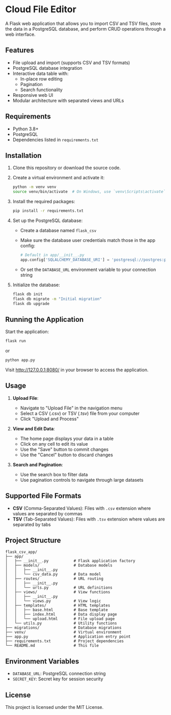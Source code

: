 # Cloud File Editor

A Flask web application that allows you to import CSV and TSV files, store the data in a PostgreSQL database, and perform CRUD operations through a web interface.

## Features

- File upload and import (supports CSV and TSV formats)
- PostgreSQL database integration
- Interactive data table with:
  - In-place row editing
  - Pagination
  - Search functionality
- Responsive web UI
- Modular architecture with separated views and URLs

## Requirements

- Python 3.8+
- PostgreSQL
- Dependencies listed in `requirements.txt`

## Installation

1. Clone this repository or download the source code.

2. Create a virtual environment and activate it:

   ```bash
   python -m venv venv
   source venv/bin/activate  # On Windows, use `venv\Scripts\activate`
   ```

3. Install the required packages:

   ```bash
   pip install -r requirements.txt
   ```

4. Set up the PostgreSQL database:
   - Create a database named `flask_csv`
   - Make sure the database user credentials match those in the app config:

     ```python
     # Default in app/__init__.py
     app.config['SQLALCHEMY_DATABASE_URI'] = 'postgresql://postgres:postgres@localhost/flask_csv'
     ```

   - Or set the `DATABASE_URL` environment variable to your connection string

5. Initialize the database:

   ```bash
   flask db init
   flask db migrate -m "Initial migration"
   flask db upgrade
   ```

## Running the Application

Start the application:

```bash
flask run
```

or

```bash
python app.py
```

Visit http://127.0.0.1:8080/ in your browser to access the application.

## Usage

1. **Upload File**:
   - Navigate to "Upload File" in the navigation menu
   - Select a CSV (.csv) or TSV (.tsv) file from your computer
   - Click "Upload and Process"

2. **View and Edit Data**:
   - The home page displays your data in a table
   - Click on any cell to edit its value
   - Use the "Save" button to commit changes
   - Use the "Cancel" button to discard changes

3. **Search and Pagination**:
   - Use the search box to filter data
   - Use pagination controls to navigate through large datasets

## Supported File Formats

- **CSV** (Comma-Separated Values): Files with `.csv` extension where values are separated by commas
- **TSV** (Tab-Separated Values): Files with `.tsv` extension where values are separated by tabs

## Project Structure

```
flask_csv_app/
├── app/
│   ├── __init__.py           # Flask application factory
│   ├── models/               # Database models
│   │   ├── __init__.py
│   │   └── csv_data.py       # Data model
│   ├── routes/               # URL routing
│   │   ├── __init__.py
│   │   └── urls.py           # URL definitions
│   ├── views/                # View functions
│   │   ├── __init__.py
│   │   └── views.py          # View logic
│   ├── templates/            # HTML templates
│   │   ├── base.html         # Base template
│   │   ├── index.html        # Data display page
│   │   └── upload.html       # File upload page
│   └── utils.py              # Utility functions
├── migrations/               # Database migrations
├── venv/                     # Virtual environment
├── app.py                    # Application entry point
├── requirements.txt          # Project dependencies
└── README.md                 # This file
```

## Environment Variables

- `DATABASE_URL`: PostgreSQL connection string
- `SECRET_KEY`: Secret key for session security

## License

This project is licensed under the MIT License. 

